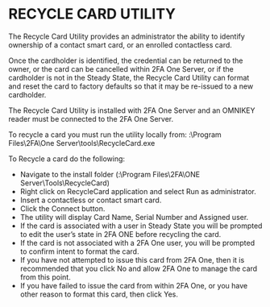 # RECYCLE CARD UTILITY

The Recycle Card Utility provides an administrator the ability to identify ownership of a contact smart card, or an enrolled contactless card. 

Once the cardholder is identified, the credential can be returned to the owner, or the card can be cancelled within 2FA One Server, or if the cardholder is not in the Steady State, the Recycle Card Utility can format and reset the card to factory defaults so that it may be re-issued to a new cardholder.

The Recycle Card Utility is installed with 2FA One Server and an OMNIKEY reader must be connected to the 2FA One Server. 

To recycle a card you must run the utility locally from: <drive>:\Program Files\2FA\One Server\tools\RecycleCard.exe

To Recycle a card do the following:

* Navigate to the install folder (<drive>:\Program Files\2FA\ONE Server\Tools\RecycleCard)
* Right click on RecycleCard application and select Run as administrator.
* Insert a contactless or contact smart card.
* Click the Connect button.
* The utility will display Card Name, Serial Number and Assigned user. 
* If the card is associated with a user in Steady State you will be prompted to edit the user’s state in 2FA ONE before recycling the card.
* If the card is not associated with a 2FA One user, you will be prompted to confirm intent to format the card.
* If you have not attempted to issue this card from 2FA One, then it is recommended that you click No and allow 2FA One to manage the card from this point.
* If you have failed to issue the card from within 2FA One, or you have other reason to format this card, then click Yes.
